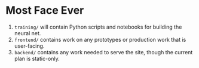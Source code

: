 # Most Face Ever

1. `training/` will contain Python scripts and notebooks for building the neural net.
2. `frontend/` contains work on any prototypes or production work that is user-facing.
3. `backend/` contains any work needed to serve the site, though the current plan is static-only.